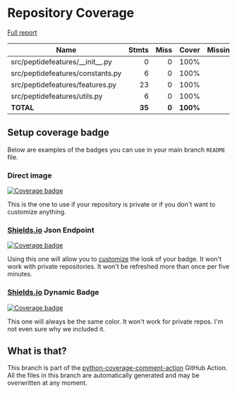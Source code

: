# Repository Coverage

[Full report](https://htmlpreview.github.io/?https://github.com/ronjakrg/thesis-peptide-features/blob/python-coverage-comment-action-data/htmlcov/index.html)

| Name                                |    Stmts |     Miss |    Cover |   Missing |
|------------------------------------ | -------: | -------: | -------: | --------: |
| src/peptidefeatures/\_\_init\_\_.py |        0 |        0 |     100% |           |
| src/peptidefeatures/constants.py    |        6 |        0 |     100% |           |
| src/peptidefeatures/features.py     |       23 |        0 |     100% |           |
| src/peptidefeatures/utils.py        |        6 |        0 |     100% |           |
|                           **TOTAL** |   **35** |    **0** | **100%** |           |


## Setup coverage badge

Below are examples of the badges you can use in your main branch `README` file.

### Direct image

[![Coverage badge](https://raw.githubusercontent.com/ronjakrg/thesis-peptide-features/python-coverage-comment-action-data/badge.svg)](https://htmlpreview.github.io/?https://github.com/ronjakrg/thesis-peptide-features/blob/python-coverage-comment-action-data/htmlcov/index.html)

This is the one to use if your repository is private or if you don't want to customize anything.

### [Shields.io](https://shields.io) Json Endpoint

[![Coverage badge](https://img.shields.io/endpoint?url=https://raw.githubusercontent.com/ronjakrg/thesis-peptide-features/python-coverage-comment-action-data/endpoint.json)](https://htmlpreview.github.io/?https://github.com/ronjakrg/thesis-peptide-features/blob/python-coverage-comment-action-data/htmlcov/index.html)

Using this one will allow you to [customize](https://shields.io/endpoint) the look of your badge.
It won't work with private repositories. It won't be refreshed more than once per five minutes.

### [Shields.io](https://shields.io) Dynamic Badge

[![Coverage badge](https://img.shields.io/badge/dynamic/json?color=brightgreen&label=coverage&query=%24.message&url=https%3A%2F%2Fraw.githubusercontent.com%2Fronjakrg%2Fthesis-peptide-features%2Fpython-coverage-comment-action-data%2Fendpoint.json)](https://htmlpreview.github.io/?https://github.com/ronjakrg/thesis-peptide-features/blob/python-coverage-comment-action-data/htmlcov/index.html)

This one will always be the same color. It won't work for private repos. I'm not even sure why we included it.

## What is that?

This branch is part of the
[python-coverage-comment-action](https://github.com/marketplace/actions/python-coverage-comment)
GitHub Action. All the files in this branch are automatically generated and may be
overwritten at any moment.